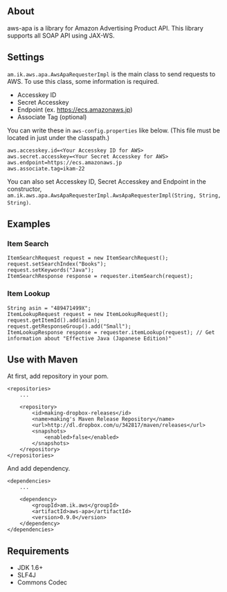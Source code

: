 
## About
aws-apa is a library for Amazon Advertising Product API. This library supports all SOAP API using JAX-WS.

## Settings
`am.ik.aws.apa.AwsApaRequesterImpl` is the main class to send requests to AWS. To use this class, some information is required.

- Accesskey ID
- Secret Accesskey
- Endpoint (ex. https://ecs.amazonaws.jp)
- Associate Tag (optional)

You can write these in `aws-config.properties` like below. (This file must be located in just under the classpath.)

    aws.accesskey.id=<Your Accesskey ID for AWS>
    aws.secret.accesskey=<Your Secret Accesskey for AWS>
    aws.endpoint=https://ecs.amazonaws.jp
    aws.associate.tag=ikam-22

You can also set Accesskey ID, Secret Accesskey and Endpoint in the constructor,  `am.ik.aws.apa.AwsApaRequesterImpl.AwsApaRequesterImpl(String, String, String)`.

## Examples

### Item Search

    ItemSearchRequest request = new ItemSearchRequest();
    request.setSearchIndex("Books");
    request.setKeywords("Java");
    ItemSearchResponse response = requester.itemSearch(request);

### Item Lookup

    String asin = "489471499X";
    ItemLookupRequest request = new ItemLookupRequest();
    request.getItemId().add(asin);
    request.getResponseGroup().add("Small");
    ItemLookupResponse response = requester.itemLookup(request); // Get information about "Effective Java (Japanese Edition)"

## Use with Maven 

At first, add repository in your pom.

    <repositories>
        ...

        <repository>
            <id>making-dropbox-releases</id>
            <name>making's Maven Release Repository</name>
            <url>http://dl.dropbox.com/u/342817/maven/releases</url>
            <snapshots>
                <enabled>false</enabled>
            </snapshots>
        </repository>
    </repositories>

And add dependency.

    <dependencies>
        ...

        <dependency>
            <groupId>am.ik.aws</groupId>
            <artifactId>aws-apa</artifactId>
            <version>0.9.0</version>
        </dependency>
    </dependencies>

## Requirements

- JDK 1.6+
- SLF4J
- Commons Codec